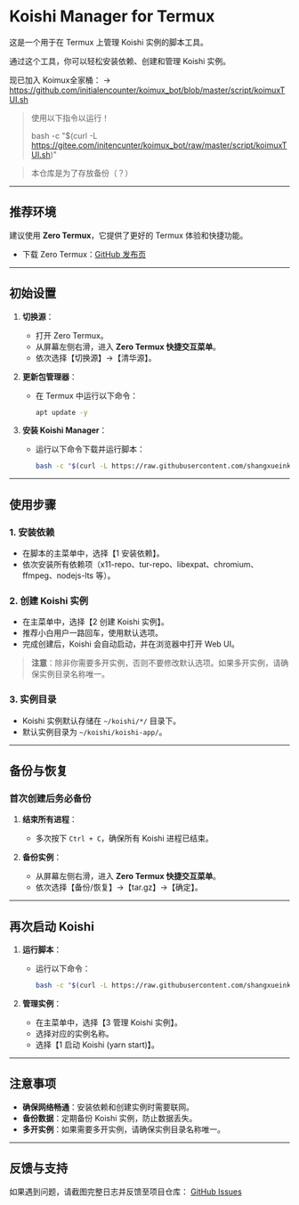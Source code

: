 # Koishi Manager for Termux

这是一个用于在 Termux 上管理 Koishi 实例的脚本工具。

通过这个工具，你可以轻松安装依赖、创建和管理 Koishi 实例。

现已加入 Koimux全家桶： -> https://github.com/initialencounter/koimux_bot/blob/master/script/koimuxTUI.sh

> 使用以下指令以运行！
> 
> bash -c "$(curl -L https://gitee.com/initencunter/koimux_bot/raw/master/script/koimuxTUI.sh)"

> 本仓库是为了存放备份（？）

---

## 推荐环境

建议使用 **Zero Termux**，它提供了更好的 Termux 体验和快捷功能。

- 下载 Zero Termux：[GitHub 发布页](https://github.com/hanxinhao000/ZeroTermux/releases)

---

## 初始设置

1. **切换源**：
   - 打开 Zero Termux。
   - 从屏幕左侧右滑，进入 **Zero Termux 快捷交互菜单**。
   - 依次选择【切换源】→【清华源】。

2. **更新包管理器**：
   - 在 Termux 中运行以下命令：
     ```bash
     apt update -y
     ```

3. **安装 Koishi Manager**：
   - 运行以下命令下载并运行脚本：
     ```bash
     bash -c "$(curl -L https://raw.githubusercontent.com/shangxueink/koishi-shangxue-apps/main/scripts/termux/koishi_manager.sh)"
     ```

---

## 使用步骤

### 1. 安装依赖
- 在脚本的主菜单中，选择【1 安装依赖】。
- 依次安装所有依赖项（x11-repo、tur-repo、libexpat、chromium、ffmpeg、nodejs-lts 等）。

### 2. 创建 Koishi 实例
- 在主菜单中，选择【2 创建 Koishi 实例】。
- 推荐小白用户一路回车，使用默认选项。
- 完成创建后，Koishi 会自动启动，并在浏览器中打开 Web UI。

> **注意**：除非你需要多开实例，否则不要修改默认选项。如果多开实例，请确保实例目录名称唯一。

### 3. 实例目录
- Koishi 实例默认存储在 `~/koishi/*/` 目录下。
- 默认实例目录为 `~/koishi/koishi-app/`。

---

## 备份与恢复

### 首次创建后务必备份
1. **结束所有进程**：
   - 多次按下 `Ctrl + C`，确保所有 Koishi 进程已结束。

2. **备份实例**：
   - 从屏幕左侧右滑，进入 **Zero Termux 快捷交互菜单**。
   - 依次选择【备份/恢复】→【tar.gz】→【确定】。

---

## 再次启动 Koishi

1. **运行脚本**：
   - 运行以下命令：
     ```bash
     bash -c "$(curl -L https://raw.githubusercontent.com/shangxueink/koishi-shangxue-apps/main/scripts/termux/koishi_manager.sh)"
     ```

2. **管理实例**：
   - 在主菜单中，选择【3 管理 Koishi 实例】。
   - 选择对应的实例名称。
   - 选择【1 启动 Koishi (yarn start)】。

---

## 注意事项

- **确保网络畅通**：安装依赖和创建实例时需要联网。
- **备份数据**：定期备份 Koishi 实例，防止数据丢失。
- **多开实例**：如果需要多开实例，请确保实例目录名称唯一。

---

## 反馈与支持

如果遇到问题，请截图完整日志并反馈至项目仓库：
[GitHub Issues](https://github.com/shangxueink/koishi-shangxue-apps/issues)
